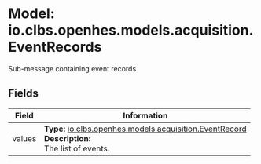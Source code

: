 # Model: io.clbs.openhes.models.acquisition.EventRecords

Sub-message containing event records

## Fields

| Field | Information |
| --- | --- |
| values | <b>Type:</b> [io.clbs.openhes.models.acquisition.EventRecord](model-io-clbs-openhes-models-acquisition-eventrecord.md)<br><b>Description:</b><br>The list of events. |

